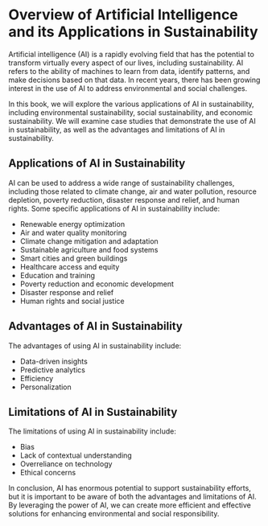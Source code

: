 Overview of Artificial Intelligence and its Applications in Sustainability
========================================================================================

Artificial intelligence (AI) is a rapidly evolving field that has the potential to transform virtually every aspect of our lives, including sustainability. AI refers to the ability of machines to learn from data, identify patterns, and make decisions based on that data. In recent years, there has been growing interest in the use of AI to address environmental and social challenges.

In this book, we will explore the various applications of AI in sustainability, including environmental sustainability, social sustainability, and economic sustainability. We will examine case studies that demonstrate the use of AI in sustainability, as well as the advantages and limitations of AI in sustainability.

Applications of AI in Sustainability
------------------------------------

AI can be used to address a wide range of sustainability challenges, including those related to climate change, air and water pollution, resource depletion, poverty reduction, disaster response and relief, and human rights. Some specific applications of AI in sustainability include:

* Renewable energy optimization
* Air and water quality monitoring
* Climate change mitigation and adaptation
* Sustainable agriculture and food systems
* Smart cities and green buildings
* Healthcare access and equity
* Education and training
* Poverty reduction and economic development
* Disaster response and relief
* Human rights and social justice

Advantages of AI in Sustainability
----------------------------------

The advantages of using AI in sustainability include:

* Data-driven insights
* Predictive analytics
* Efficiency
* Personalization

Limitations of AI in Sustainability
-----------------------------------

The limitations of using AI in sustainability include:

* Bias
* Lack of contextual understanding
* Overreliance on technology
* Ethical concerns

In conclusion, AI has enormous potential to support sustainability efforts, but it is important to be aware of both the advantages and limitations of AI. By leveraging the power of AI, we can create more efficient and effective solutions for enhancing environmental and social responsibility.

